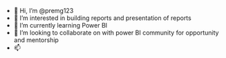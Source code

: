 - 👋 Hi, I’m @premg123
- 👀 I’m interested in building reports and presentation of reports
- 🌱 I’m currently learning Power BI
- 💞️ I’m looking to collaborate on with power BI community for opportunity and mentorship
- 📫

<!---
premg123/premg123 is a ✨ special ✨ repository because its `README.md` (this file) appears on your GitHub profile.
You can click the Preview link to take a look at your changes.
--->
